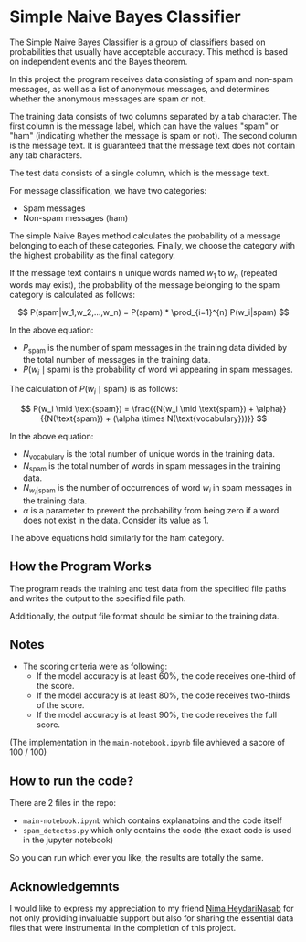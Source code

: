 # Simple Naive Bayes Classifier
The Simple Naive Bayes Classifier is a group of classifiers based on probabilities that usually have acceptable accuracy. This method is based on independent events and the Bayes theorem. 

In this project the program receives data consisting of spam and non-spam messages, as well as a list of anonymous messages, and determines whether the anonymous messages are spam or not.

The training data consists of two columns separated by a tab character. The first column is the message label, which can have the values "spam" or "ham" (indicating whether the message is spam or not). The second column is the message text. It is guaranteed that the message text does not contain any tab characters.

The test data consists of a single column, which is the message text.

For message classification, we have two categories:

- Spam messages
- Non-spam messages (ham)

The simple Naive Bayes method calculates the probability of a message belonging to each of these categories. Finally, we choose the category with the highest probability as the final category.

If the message text contains n unique words named $w_1$ to $w_n$ (repeated words may exist), the probability of the message belonging to the spam category is calculated as follows:

$$ 
P(spam|w_1,w_2,...,w_n) = P(spam) * \prod_{i=1}^{n} P(w_i|spam)
$$

In the above equation:

- $P_{\text{spam}}$ is the number of spam messages in the training data divided by the total number of messages in the training data.
- $P(w_i \mid \text{spam})$ is the probability of word wi appearing in spam messages.

The calculation of $P(w_i \mid \text{spam})$ is as follows:

$$
P(w_i \mid \text{spam}) = \frac{{N(w_i \mid \text{spam}) + \alpha}}{{N(\text{spam}) + (\alpha \times N(\text{vocabulary}))}}
$$

In the above equation:

- $N_{\text{vocabulary}}$ is the total number of unique words in the training data.
- $N_{\text{spam}}$ is the total number of words in spam messages in the training data.
- $N_{w_i|\text{spam}}$ is the number of occurrences of word $w_i$ in spam messages in the training data.
- $\alpha$ is a parameter to prevent the probability from being zero if a word does not exist in the data. Consider its value as $1$.

The above equations hold similarly for the ham category.

## How the Program Works

The program reads the training and test data from the specified file paths and writes the output to the specified file path.

Additionally, the output file format should be similar to the training data.

## Notes
- The scoring criteria were as following:
  - If the model accuracy is at least 60%, the code receives one-third of the score.
  - If the model accuracy is at least 80%, the code receives two-thirds of the score.
  - If the model accuracy is at least 90%, the code receives the full score.

(The implementation in the `main-notebook.ipynb` file avhieved a sacore of 100 / 100)

## How to run the code?
There are 2 files in the repo:
- `main-notebook.ipynb` which contains explanatoins and the code itself
- `spam_detectos.py` which only contains the code (the exact code is used in the jupyter notebook)

So you can run which ever you like, the results are totally the same.

## Acknowledgemnts
I would like to express my appreciation to my friend [Nima HeydariNasab](https://github.com/nimah79?tab=overview&from=2018-12-01&to=2018-12-31) for not only providing invaluable support but also for sharing the essential data files that were instrumental in the completion of this project.
